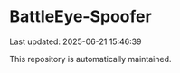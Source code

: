 # BattleEye-Spoofer

Last updated: 2025-06-21 15:46:39

This repository is automatically maintained.
